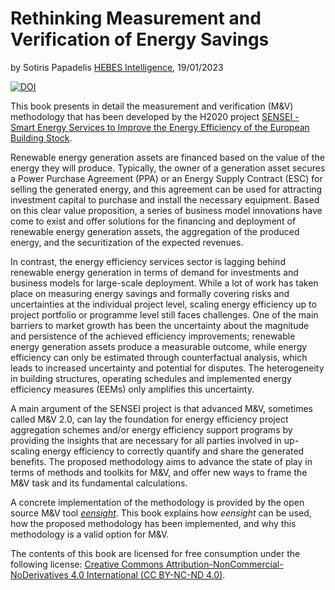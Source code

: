 # Rethinking Measurement and Verification of Energy Savings

 by Sotiris Papadelis [HEBES Intelligence](https://www.hebes.io/), 19/01/2023

 [![DOI](https://zenodo.org/badge/590164136.svg)](https://zenodo.org/badge/latestdoi/590164136)

This book presents in detail the measurement and verification (M&V) methodology that has been developed by the H2020 project [SENSEI - Smart Energy Services to Improve the Energy Efficiency of the European Building Stock](https://senseih2020.eu/). 

Renewable energy generation assets are financed based on the value of the energy they will produce. Typically, the owner of a generation asset secures a Power Purchase Agreement (PPA) or an Energy Supply Contract (ESC) for selling the generated energy, and this agreement can be used for attracting investment capital to purchase and install the necessary equipment. Based on this clear value proposition, a series of business model innovations have come to exist and offer solutions for the financing and deployment of renewable energy generation assets, the aggregation of the produced energy, and the securitization of the expected revenues.

In contrast, the energy efficiency services sector is lagging behind renewable energy generation in terms of demand for investments and business models for large-scale deployment. While a lot of work has taken place on measuring energy savings and formally covering risks and uncertainties at the individual project level, scaling energy efficiency up to project portfolio or programme level still faces challenges. One of the main barriers to market growth has been the uncertainty about the magnitude and persistence of the achieved efficiency improvements; renewable energy generation assets produce a measurable outcome, while energy efficiency can only be estimated through counterfactual analysis, which leads to increased uncertainty and potential for disputes. The heterogeneity in building structures, operating schedules and implemented energy efficiency measures (EEMs) only amplifies this uncertainty.

A main argument of the SENSEI project is that advanced M&V, sometimes called M&V 2.0, can lay the foundation for energy efficiency project aggregation schemes and/or energy efficiency support programs by providing the insights that are necessary for all parties involved in up-scaling energy efficiency to correctly quantify and share the generated benefits. The proposed methodology aims to advance the state of play in terms of methods and toolkits for M&V, and offer new ways to frame the M&V task and its fundamental calculations. 

A concrete implementation of the methodology is provided by the open source M&V tool [*eensight*](https://github.com/hebes-io/eensight). This book explains how *eensight* can be used, how the proposed methodology has been implemented, and why this methodology is a valid option for M&V. 

The contents of this book are licensed for free consumption under the following license:
[Creative Commons Attribution-NonCommercial-NoDerivatives 4.0 International (CC BY-NC-ND 4.0)](https://creativecommons.org/licenses/by-nc-nd/4.0/).

